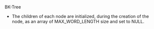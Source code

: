 BK-Tree
- The children of each node are initialized, during the creation of the node, as an array of MAX_WORD_LENGTH size and set to NULL.

